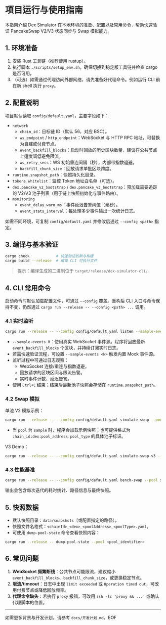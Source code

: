 # 项目运行与使用指南

本指南介绍 Dex Simulator 在本地环境的准备、配置以及常用命令，帮助快速验证 PancakeSwap V2/V3 状态同步与 Swap 模拟能力。

## 1. 环境准备

1. 安装 Rust 工具链（推荐使用 rustup）。
2. 执行脚本 `./scripts/setup_env.sh`，确保切换到稳定版工具链并检查 cargo 是否可用。
3. （可选）如需通过代理访问外部网络，请先准备好代理命令。例如运行 CLI 前在新 shell 执行 `proxy`。

## 2. 配置说明

项目默认读取 `config/default.yaml`，主要字段如下：

- `network`
  - `chain_id`：目标链 ID（默认 56，对应 BSC）。
  - `ws_endpoint` / `http_endpoint`：WebSocket 与 HTTP RPC 地址，可替换为自建或付费节点。
  - `event_backfill_blocks`：启动时回放的历史区块数量，建议在公共节点上适度调低避免限流。
  - `ws_retry_secs`：WS 初始重连间隔（秒），内部带指数退避。
  - `backfill_chunk_size`：回放请求单批区块跨度。
- `runtime.snapshot_path`：快照持久化目录。
- `tokens.whitelist`：监控 Token 地址白名单（可选）。
- `dex.pancake_v2_bootstrap` / `dex.pancake_v3_bootstrap`：预加载需要追踪的 V2/V3 池子列表（用于链上快照初始化与事件路由）。
- `monitoring`
  - `event_delay_warn_ms`：事件延迟告警阈值（毫秒）。
  - `event_stats_interval`：每处理多少事件输出一次统计日志。

如需不同环境，可复制 `config/default.yaml` 并修改后通过 `--config <path>` 指定。

## 3. 编译与基本验证

```bash
cargo check            # 快速验证依赖与构建
cargo build --release  # 编译 CLI 可执行文件
```

> 提示：编译生成的二进制位于 `target/release/dex-simulator-cli`。

## 4. CLI 常用命令

启动命令时默认加载配置文件，可通过 `--config` 覆盖。重构后 CLI 入口与命令保持不变，仍然通过 `cargo run --release -- --config <path> ...` 调用。

### 4.1 实时监听

```bash
cargo run --release -- --config config/default.yaml listen --sample-events 0
```

- `--sample-events 0`：使用真实 WebSocket 事件源。程序将回放最新 `event_backfill_blocks` 个区块，并持续订阅实时日志。
- 若需快速验证流程，可设置 `--sample-events <N>` 触发内置 Mock 事件源。
- 监听过程中可通过日志观察：
  - WebSocket 连接/重连与指数退避。
  - 回放请求的区块区间与限流告警。
  - 实时事件计数、延迟告警。
- 使用 `Ctrl+C` 结束；结束后最新池子快照会存储在 `runtime.snapshot_path`。

### 4.2 Swap 模拟

单池 V2 模拟示例：

```bash
cargo run --release -- --config config/default.yaml simulate-swap --pool sample --amount 1000000000000000000
```

- 当 `pool` 为 `sample` 时，程序会加载示例快照；也可提供格式为 `chain_id:dex:pool_address:pool_type` 的具体池子标识。

V3 Demo：

```bash
cargo run --release -- --config config/default.yaml simulate-swap-v3 --amount 1000000000000000
```

### 4.3 性能基准

```bash
cargo run --release -- --config config/default.yaml bench-swap --pool sample --amount 1000000000000000000 --iterations 50
```

输出会包含每次迭代的耗时统计、路径信息与最终快照。

## 5. 快照数据

- 默认快照目录：`data/snapshots`（或配置指定的路径）。
- 快照文件名格式：`<chainId>_<dex>_<poolAddress>_<poolType>.yaml`。
- 可使用 `dump-pool-state` 命令查看快照内容：

```bash
cargo run --release -- dump-pool-state --pool <pool_identifier>
```

## 6. 常见问题

1. **WebSocket 频繁断线**：公共节点可能限流，建议缩小 `event_backfill_blocks`、`backfill_chunk_size`，或更换稳定节点。
2. **限流/timeout**：日志中出现 `limit exceeded` 或 `Operation timed out`，可改用付费节点或降低回放频率。
3. **代理命令缺失**：若执行 `proxy` 报错，可改用 `zsh -lc 'proxy && ...'` 或确认代理脚本的位置。

---

如需更多背景与开发计划，请参考 `docs/开发计划.md`。EOF
